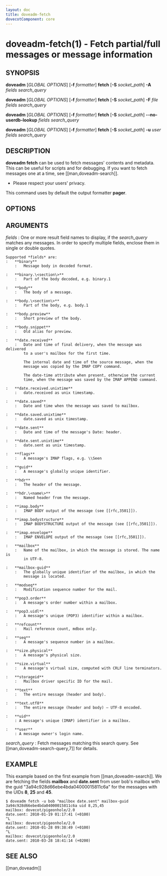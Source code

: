 ```yaml
---
layout: doc
title: doveadm-fetch
dovecotComponent: core
---
```


# doveadm-fetch(1) - Fetch partial/full messages or message information

## SYNOPSIS

**doveadm** [*GLOBAL OPTIONS*] [**-f** *formatter*] **fetch** [**-S** *socket_path*] **-A** *fields* *search_query*

**doveadm** [*GLOBAL OPTIONS*] [**-f** *formatter*] **fetch** [**-S** *socket_path*] **-F** *file* *fields* *search_query*

**doveadm** [*GLOBAL OPTIONS*] [**-f** *formatter*] **fetch** [**-S** *socket_path*] **\-\-no-userdb-lookup** *fields* *search_query*

**doveadm** [*GLOBAL OPTIONS*] [**-f** *formatter*] **fetch** [**-S** *socket_path*] **-u** *user* *fields* *search_query*

## DESCRIPTION

**doveadm fetch** can be used to fetch messages' contents and metadata.
This can be useful for scripts and for debugging. If you want to fetch
messages one at a time, see [[man,doveadm-search]].

- Please respect your users' privacy.

<!-- @include: global-options-formatter.inc -->

This command uses by default the output formatter **pager**.

## OPTIONS

<!-- @include: option-A.inc -->

<!-- @include: option-F-file.inc -->

<!-- @include: option-no-userdb-lookup.inc -->

<!-- @include: option-S-socket.inc -->

<!-- @include: option-u-user.inc -->

## ARGUMENTS

*fields*
:   One or more result field names to display, if the *search_query*
    matches any messages. In order to specify multiple fields, enclose
    them in single or double quotes.

    Supported *fields* are:
    :   **binary**
        :   Message body in decoded format.

    :   **binary.\<section\>**
        :   Part of the body decoded, e.g. binary.1

    :   **body**
        :   The body of a message.

    :   **body.\<section\>**
        :   Part of the body, e.g. body.1

    :   **body.preview**
        :   Short preview of the body.

    :   **body.snippet**
        :   Old alias for preview.

    :   **date.received**
        :   Date and time of final delivery, when the message was delivered
            to a user's mailbox for the first time.

            The internal date and time of the source message, when the
            message was copied by the IMAP COPY command.

            The date-time attribute when present, otherwise the current
            time, when the message was saved by the IMAP APPEND command.

    :   **date.received.unixtime**
        :   date.received as unix timestamp.

    :   **date.saved**
        :   Date and time when the message was saved to mailbox.

    :   **date.saved.unixtime**
        :   date.saved as unix timestamp.

    :   **date.sent**
        :   Date and time of the message's Date: header.

    :   **date.sent.unixtime**
        :   date.sent as unix timestamp.

    :   **flags**
        :   A message's IMAP flags, e.g. \\Seen

    :   **guid**
        :   A message's globally unique identifier.

    :   **hdr**
        :   The header of the message.

    :   **hdr.\<name\>**
        :   Named header from the message.

    :   **imap.body**
        :   IMAP BODY output of the message (see [[rfc,3501]]).

    :   **imap.bodystructure**
        :   IMAP BODYSTRUCTURE output of the message (see [[rfc,3501]]).

    :   **imap.envelope**
        :   IMAP ENVELOPE output of the message (see [[rfc,3501]]).

    :   **mailbox**
        :   Name of the mailbox, in which the message is stored. The name is
            in UTF-8.

    :   **mailbox-guid**
        :   The globally unique identifier of the mailbox, in which the
            message is located.

    :   **modseq**
        :   Modification sequence number for the mail.

    :   **pop3.order**
        :   A message's order number within a mailbox.

    :   **pop3.uidl**
        :   A message's unique (POP3) identifier within a mailbox.

    :   **refcount**
        :   Mail reference count, mdbox only.

    :   **seq**
        :   A message's sequence number in a mailbox.

    :   **size.physical**
        :   A message's physical size.

    :   **size.virtual**
        :   A message's virtual size, computed with CRLF line terminators.

    :   **storageid**
        :   Mailbox driver specific ID for the mail.

    :   **text**
        :   The entire message (header and body).

    :   **text.utf8**
        :   The entire message (header and body) — UTF-8 encoded.

    :   **uid**
        : A message's unique (IMAP) identifier in a mailbox.

    :   **user**
        : A message owner's login name.

*search_query*
:   Fetch messages matching this search query. See
    [[man,doveadm-search-query,7]] for details.

## EXAMPLE

This example based on the first example from [[man,doveadm-search]]. We
are fetching the fields **mailbox** and **date.sent** from user bob's
mailbox with the guid "3a94c928d66ebe4bda04000015811c6a" for the
messages with the UIDs **8**, **25** and **45**.

```console
$ doveadm fetch -u bob "mailbox date.sent" mailbox-guid 3a94c928d66ebe4bda04000015811c6a uid 8,25,45
mailbox: dovecot/pigeonhole/2.0
date.sent: 2010-01-19 01:17:41 (+0100)
^L
mailbox: dovecot/pigeonhole/2.0
date.sent: 2010-01-28 09:38:49 (+0100)
^L
mailbox: dovecot/pigeonhole/2.0
date.sent: 2010-03-28 18:41:14 (+0200)
```

<!-- @include: reporting-bugs.inc -->

## SEE ALSO

[[man,doveadm]]
